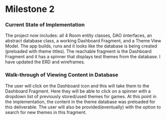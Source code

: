 # Milestone 2  

### Current State of Implementation   

The project now includes: all 4 Room entity classes, DAO iinterfaces, an abstract database class,
a working Dashboard Fragment, and a Theme View Model. The app builds, runs and it looks like the 
database is being created (preloaded with theme titles).  The reachable fragment is the Dashboard
Fragment and it has a spinner that displays test themes from the database. I have updated the ERD
and wireframes.


### Walk-through of Viewing Content in Database     

The user will click on the Dashboard icon and this will take them to the Dashboard Fragment.  Here
they will be able to click on a spinner with a dropdown list of previously stored/used themes for
games.  At this point in the implementation, the content in the theme database was preloaded for
this deliverable.  The user will also be provided(eventually) with the option to search for new
themes in this fragment.  


